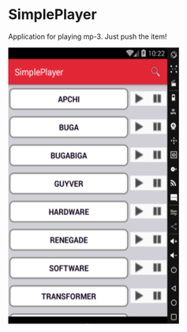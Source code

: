 # SimplePlayer

Application for playing mp-3. Just push the item!

![alt text](Рисунок2.png "List of Tracks")
